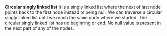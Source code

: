 **Circular singly linked list**
It is a singly linked list where the next of last node points back to the first node instead of being null. We can traverse a circular singly linked list until we reach the same node where we started. The circular singly linked list has no beginning or end. No null value is present in the next part of any of the nodes.